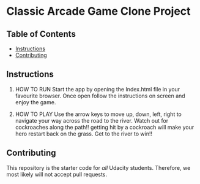 # Classic Arcade Game Clone Project

## Table of Contents

- [Instructions](#instructions)
- [Contributing](#contributing) 

## Instructions

1. HOW TO RUN
Start the app by opening the Index.html file in your favourite browser. Once open follow the instructions on screen and enjoy the game.

2. HOW TO PLAY
Use the arrow keys to move up, down, left, right to navigate your way across the road to the river. Watch out for cockroaches along the path!! getting hit by a cockroach will make your hero restart back on the grass. Get to the river to win!!

## Contributing

This repository is the starter code for _all_ Udacity students. Therefore, we most likely will not accept pull requests.
